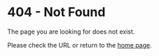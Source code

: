 # 404 - Not Found

The page you are looking for does not exist.

Please check the URL or return to the [home page](https://mnklak.github.io/mnkplugins/).
